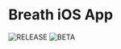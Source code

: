 # Breath iOS App

![RELEASE](https://github.com/LucasCarioca/breath-ios/workflows/RELEASE/badge.svg)
![BETA](https://github.com/LucasCarioca/breath-ios/workflows/BETA/badge.svg)